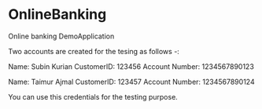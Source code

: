 # OnlineBanking
Online banking DemoApplication



Two accounts are  created for the tesing as follows -:

                              

Name: Subin Kurian          CustomerID: 123456                 Account Number:  1234567890123

Name: Taimur Ajmal           CustomerID: 123457                  Account Number:  1234567890124


You can use this credentials for the testing purpose. 
